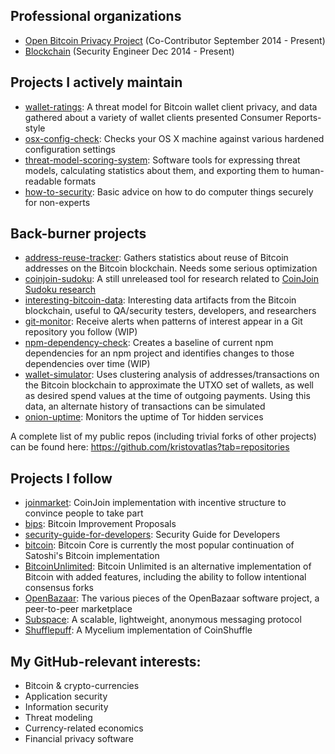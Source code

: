 

## Professional organizations

* [Open Bitcoin Privacy Project](https://github.com/OpenBitcoinPrivacyProject) (Co-Contributor September 2014 - Present)
* [Blockchain](https://github.com/blockchain) (Security Engineer Dec 2014 - Present)

## Projects I actively maintain

* [wallet-ratings](https://github.com/OpenBitcoinPrivacyProject/wallet-ratings): A threat model for Bitcoin wallet client privacy, and data gathered about a variety of wallet clients presented Consumer Reports-style
* [osx-config-check](https://github.com/kristovatlas/osx-config-check): Checks your OS X machine against various hardened configuration settings
* [threat-model-scoring-system](https://github.com/kristovatlas/threat-model-scoring-system): Software tools for expressing threat models, calculating statistics about them, and exporting them to human-readable formats
* [how-to-security](https://github.com/kristovatlas/how-to-security): Basic advice on how to do computer things securely for non-experts

## Back-burner projects

* [address-reuse-tracker](https://github.com/kristovatlas/address-reuse-tracker): Gathers statistics about reuse of Bitcoin addresses on the Bitcoin blockchain. Needs some serious optimization
* [coinjoin-sudoku](https://github.com/kristovatlas/coinjoin-sudoku): A still unreleased tool for research related to [CoinJoin Sudoku research](http://coinjoinsudoku.com)
* [interesting-bitcoin-data](https://github.com/kristovatlas/interesting-bitcoin-data): Interesting data artifacts from the Bitcoin blockchain, useful to QA/security testers, developers, and researchers
* [git-monitor](https://github.com/kristovatlas/git-monitor): Receive alerts when patterns of interest appear in a Git repository you follow (WIP)
* [npm-dependency-check](https://github.com/kristovatlas/npm-dependency-check): Creates a baseline of current npm dependencies for an npm project and identifies changes to those dependencies over time (WIP)
* [wallet-simulator](https://github.com/kristovatlas/wallet-simulator): Uses clustering analysis of addresses/transactions on the Bitcoin blockchain to approximate the UTXO set of wallets, as well as desired spend values at the time of outgoing payments. Using this data, an alternate history of transactions can be simulated
* [onion-uptime](https://github.com/kristovatlas/onion-uptime): Monitors the uptime of Tor hidden services

A complete list of my public repos (including trivial forks of other projects) can be found here: https://github.com/kristovatlas?tab=repositories

## Projects I follow

* [joinmarket](https://github.com/JoinMarket-Org/joinmarket): CoinJoin implementation with incentive structure to convince people to take part
* [bips](https://github.com/bitcoin/bips): Bitcoin Improvement Proposals
* [security-guide-for-developers](https://github.com/FallibleInc/security-guide-for-developers): Security Guide for Developers
* [bitcoin](https://github.com/bitcoin/bitcoin): Bitcoin Core is currently the most popular continuation of Satoshi's Bitcoin implementation
* [BitcoinUnlimited](https://github.com/BitcoinUnlimited/BitcoinUnlimited): Bitcoin Unlimited is an alternative implementation of Bitcoin with added features, including the ability to follow intentional consensus forks
* [OpenBazaar](https://github.com/OpenBazaar/): The various pieces of the OpenBazaar software project, a peer-to-peer marketplace
* [Subspace](https://github.com/cpacia/Subspace): A scalable, lightweight, anonymous messaging protocol
* [Shufflepuff](https://github.com/DanielKrawisz/Shufflepuff): A Mycelium implementation of CoinShuffle

## My GitHub-relevant interests:

* Bitcoin & crypto-currencies
* Application security
* Information security
* Threat modeling
* Currency-related economics
* Financial privacy software
